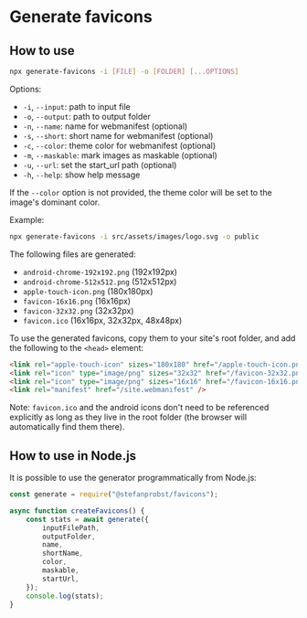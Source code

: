 # Generate favicons

## How to use

```sh
npx generate-favicons -i [FILE] -o [FOLDER] [...OPTIONS]
```

Options:

- `-i`, `--input`: path to input file
- `-o`, `--output`: path to output folder
- `-n`, `--name`: name for webmanifest (optional)
- `-s`, `--short`: short name for webmanifest (optional)
- `-c`, `--color`: theme color for webmanifest (optional)
- `-m`, `--maskable`: mark images as maskable (optional)
- `-u`, `--url`: set the start_url path (optional)
- `-h`, `--help`: show help message

If the `--color` option is not provided, the theme color will be set to the image's dominant color.

Example:

```sh
npx generate-favicons -i src/assets/images/logo.svg -o public
```

The following files are generated:

- `android-chrome-192x192.png` (192x192px)
- `android-chrome-512x512.png` (512x512px)
- `apple-touch-icon.png` (180x180px)
- `favicon-16x16.png` (16x16px)
- `favicon-32x32.png` (32x32px)
- `favicon.ico` (16x16px, 32x32px, 48x48px)

To use the generated favicons, copy them to your site's root folder, and add the following to the
`<head>` element:

```html
<link rel="apple-touch-icon" sizes="180x180" href="/apple-touch-icon.png" />
<link rel="icon" type="image/png" sizes="32x32" href="/favicon-32x32.png" />
<link rel="icon" type="image/png" sizes="16x16" href="/favicon-16x16.png" />
<link rel="manifest" href="/site.webmanifest" />
```

Note: `favicon.ico` and the android icons don't need to be referenced explicitly as long as they
live in the root folder (the browser will automatically find them there).

## How to use in Node.js

It is possible to use the generator programmatically from Node.js:

```js
const generate = require("@stefanprobst/favicons");

async function createFavicons() {
	const stats = await generate({
		inputFilePath,
		outputFolder,
		name,
		shortName,
		color,
		maskable,
		startUrl,
	});
	console.log(stats);
}
```

